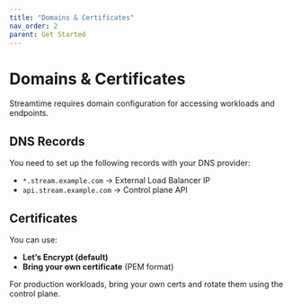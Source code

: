 ```yaml
---
title: "Domains & Certificates"
nav_order: 2
parent: Get Started
---
```


# Domains & Certificates

Streamtime requires domain configuration for accessing workloads and endpoints.

## DNS Records

You need to set up the following records with your DNS provider:

- `*.stream.example.com` → External Load Balancer IP
- `api.stream.example.com` → Control plane API

## Certificates

You can use:

- **Let’s Encrypt (default)**
- **Bring your own certificate** (PEM format)

For production workloads, bring your own certs and rotate them using the control plane.
